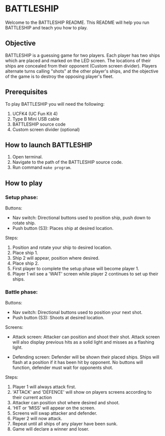# BATTLESHIP    


Welcome to the BATTLESHIP README.
This README will help you run BATTLESHIP and teach you how to play. 


## Objective

BATTLESHIP is a guessing game for two players. Each player has two ships which are placed and marked on the LED screen. 
The locations of their ships are concealed from their opponent (Custom screen divider). Players alternate turns calling "shots" 
at the other player's ships, and the objective of the game is to destroy the opposing player's fleet. 

## Prerequisites

To play BATTLESHIP you will need the following:

1. UCFK4 (UC Fun Kit 4)
2. Type B Mini USB cable
3. BATTLESHIP source code
4. Custom screen divider (optional)


## How to launch BATTLESHIP

1. Open terminal.
2. Navigate to the path of the BATTLESHIP source code.
2. Run command `make program`.


## How to play

### Setup phase:


Buttons:
- Nav switch: Directional buttons used to position ship, push down to rotate ship.
- Push button (S3): Places ship at desired location.

Steps:
1. Position and rotate your ship to desired location.
2. Place ship 1.
3. Ship 2 will appear, position where desired.
4. Place ship 2.
5. First player to complete the setup phase will become player 1.
6. Player 1 wil see a 'WAIT' screen while player 2 continues to set up their ships.


### Battle phase:

        
Buttons:
- Nav switch: Directional buttons used to position your next shot.
- Push button (S3): Shoots at desired location.

Screens:
- Attack screen: Attacker can position and shoot their shot.
                 Attack screen will also display previous hits as a solid light and misses as a flashing light.

- Defending screen: Defender will be shown their placed ships.
                    Ships will flash at a position if it has been hit by opponent.
                    No buttons will function, defender must wait for opponents shot.

Steps:
1. Player 1 will always attack first.
2. 'ATTACK' and 'DEFENCE' will show on players screens according to their current action
2. Attacker can position shot where desired and shoot.
3. 'HIT or 'MISS' will appear on the screen.
4. Screens will swap attacker and defender.
5. Player 2 will now attack.
6. Repeat until all ships of any player have been sunk.
7. Game will declare a winner and loser.

